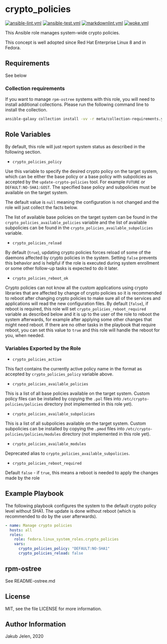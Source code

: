 # crypto_policies

[![ansible-lint.yml](https://github.com/fedora.linux_system_roles.crypto_policies/actions/workflows/ansible-lint.yml/badge.svg)](https://github.com/fedora.linux_system_roles.crypto_policies/actions/workflows/ansible-lint.yml) [![ansible-test.yml](https://github.com/fedora.linux_system_roles.crypto_policies/actions/workflows/ansible-test.yml/badge.svg)](https://github.com/fedora.linux_system_roles.crypto_policies/actions/workflows/ansible-test.yml) [![markdownlint.yml](https://github.com/fedora.linux_system_roles.crypto_policies/actions/workflows/markdownlint.yml/badge.svg)](https://github.com/fedora.linux_system_roles.crypto_policies/actions/workflows/markdownlint.yml) [![woke.yml](https://github.com/fedora.linux_system_roles.crypto_policies/actions/workflows/woke.yml/badge.svg)](https://github.com/fedora.linux_system_roles.crypto_policies/actions/workflows/woke.yml)

This Ansible role manages system-wide crypto policies.

This concept is well adopted since Red Hat Enterprise Linux 8 and in Fedora.

## Requirements

See below

### Collection requirements

If you want to manage `rpm-ostree` systems with this role, you will need to
install additional collections.  Please run the following command line to
install the collection.

```bash
ansible-galaxy collection install -vv -r meta/collection-requirements.yml
```

## Role Variables

By default, this role will just report system status as described in the
following section.

* `crypto_policies_policy`

Use this variable to specify the desired crypto policy on the target system,
which can be either the base policy or a base policy with subpolicies
as accepted by the `update-crypto-policies` tool. For example `FUTURE` or
`DEFAULT:NO-SHA1:GOST`. The specified base policy and subpolicies
must be available on the target system.

The default value is `null` meaning the configuration is not changed and
the role will just collect the facts below.

The list of available base policies on the target system can be found in the
`crypto_policies_available_policies` variable and the list of available
subpolicies can be found in the `crypto_policies_available_subpolicies` variable.

* `crypto_policies_reload`

By default (`true`), updating crypto policies forces reload of some of
the daemons affected by crypto policies in the system. Setting `false`
prevents this behavior and is helpful if the role is executed during system
enrollment or some other follow-up tasks is expected to do it later.

* `crypto_policies_reboot_ok`

Crypto policies can not know all the custom applications using crypto
libraries that are affected by change of crypto policies so it is recommended
to reboot after changing crypto policies to make sure all of the services
and applications will read the new configuration files. By default (`false`),
if reboot is required, this role will set `crypto_policies_reboot_required`
variable as described below and it is up to the user of the role to reboot
the system afterwards, for example after applying some other changes that might
need reboot. If there are no other tasks in the playbook that require reboot,
you can set this value to `true` and this role will handle the reboot for you,
when needed.

### Variables Exported by the Role

* `crypto_policies_active`

This fact contains the currently active policy name in the format as accepted
by `crypto_policies_policy` variable above.

* `crypto_policies_available_policies`

This is a list of all base policies available on the target system.
Custom policy files can be installed by copying the `.pol` files into
`/etc/crypto-policies/policies` directory (not implemented in this role yet).

* `crypto_policies_available_subpolicies`

This is a list of all subpolicies available on the target system.
Custom subpolicies can be installed by copying the `.pmod` files into
`/etc/crypto-policies/policies/modules` directory (not implemented in this
role yet).

* `crypto_policies_available_modules`

Deprecated alias to `crypto_policies_available_subpolicies`.

* `crypto_policies_reboot_required`

Default `false` - if `true`, this means a reboot is needed to apply
the changes made by the role

## Example Playbook

The following playbook configures the system to the default crypto policy
level without SHA1. The update is done without reboot (which is recommended
to do by the user afterwards).

```yaml
- name: Manage crypto policies
  hosts: all
  roles:
    role: fedora.linux_system_roles.crypto_policies
    vars:
      crypto_policies_policy: "DEFAULT:NO-SHA1"
      crypto_policies_reload: false

```

## rpm-ostree

See README-ostree.md

## License

MIT, see the file LICENSE for more information.

## Author Information

Jakub Jelen, 2020
